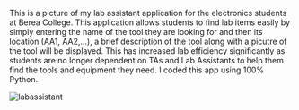 This is a picture of my lab assistant application for the electronics students at Berea College. This application allows students to find lab items easily by simply entering the name of the tool they are looking for and then its location (AA1, AA2,...), a brief description of the tool along with a picutre of the tool will be displayed. This has increased lab efficiency significantly as students are no longer dependent on TAs and Lab Assistants to help them find the tools and equipment they need. I coded this app using 100% Python. 

![labassistant](https://user-images.githubusercontent.com/112561860/223564237-dd158618-4282-4435-9ca2-9433b51d4af1.PNG)
